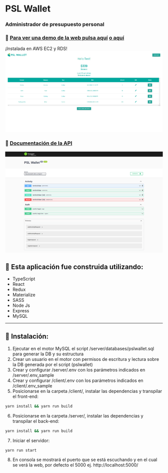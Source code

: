 # PSL Wallet
### Administrador de presupuesto personal
### 🚀 [Para ver una demo de la web pulsa aquí](http://pslwallet.ddns.net/) [o aquí](http://ec2-18-230-87-228.sa-east-1.compute.amazonaws.com/)
¡Instalada en AWS EC2 y RDS!
![](./docs/pslwallet.png)
### :book: [Documentación de la API](http://pslwallet.ddns.net/api-docs/)
![](./docs/pslwallet-api-docs.png)

## 🔧 Esta aplicación fue construida utilizando:
- TypeScript
- React
- Redux
- Materialize
- SASS
- Node Js
- Express
- MySQL

---

## :hammer: Instalación:
1. Ejecutar en el motor MySQL el script /server/databases/pslwallet.sql para generar la DB y su estructura
2. Crear un usuario en el motor con permisos de escritura y lectura sobre la DB generada por el script (pslwallet)
3. Crear y configurar /server/.env con los parámetros indicados en /server/.env_sample
4. Crear y configurar /client/.env con los parámetros indicados en /client/.env_sample
5. Posicionarse en la carpeta /client/, instalar las dependencias y transpilar el front-end:
```bash
yarn install && yarn run build
```
6. Posicionarse en la carpeta /server/, instalar las dependencias y transpilar el back-end:
```bash
yarn install && yarn run build
```
7. Iniciar el servidor:
```bash
yarn run start
```
8. En consola se mostrará el puerto que se está escuchando y en el cual se verá la web, por defecto el 5000
ej. http://localhost:5000/